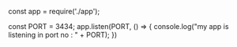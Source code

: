 const app = require('./app');

const PORT = 3434;
app.listen(PORT, () => {
    console.log("my app is listening in port no : " + PORT);
})
